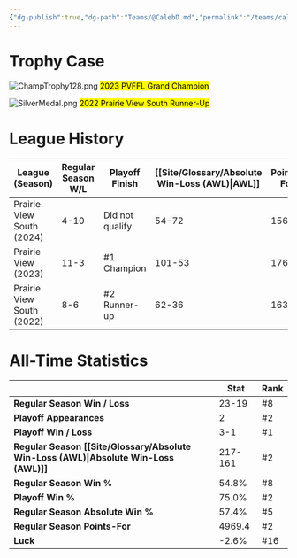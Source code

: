 ```yaml
---
{"dg-publish":true,"dg-path":"Teams/@CalebD.md","permalink":"/teams/caleb-d/"}
---
```


# Trophy Case

![ChampTrophy128.png](/img/user/z_Assets/img/ChampTrophy128.png)
<mark class="yellow">2023 PVFFL Grand Champion</mark>

![SilverMedal.png](/img/user/z_Assets/img/SilverMedal.png)
<mark class="grey mark-border">2022 Prairie View South Runner-Up</mark>
# League History

| **League (Season)**       | **Regular Season W/L** | **Playoff Finish** | **[[Site/Glossary/Absolute Win-Loss (AWL)\|AWL]]** | **Points-For** |
| ------------------------- | ---------------------- | ------------------ | ------------------------------------ | -------------- |
| Prairie View South (2024) | 4-10                   | Did not qualify    | 54-72                                | 1569.8         |
| Prairie View (2023)       | 11-3                   | #1 Champion        | 101-53                               | 1763.2         |
| Prairie View South (2022) | 8-6                    | #2 Runner-up       | 62-36                                | 1636.4         |
# All-Time Statistics
|                                                | **Stat** | **Rank** |
| ---------------------------------------------- | -------- | -------- |
| **Regular Season Win / Loss**                  | 23-19 | #8 |
| **Playoff Appearances**                        | 2 | #2 |
| **Playoff Win / Loss**                         | 3-1 | #1 |
| **Regular Season [[Site/Glossary/Absolute Win-Loss (AWL)\|Absolute Win-Loss (AWL)]]** | 217-161 | #2 |
| **Regular Season Win %**                       | 54.8% | #8 |
| **Playoff Win %**                              | 75.0% | #2 |
| **Regular Season Absolute Win %**              | 57.4% | #5 |
| **Regular Season Points-For**                  | 4969.4 | #2 |
| **Luck**                                       | -2.6% | #16 |
